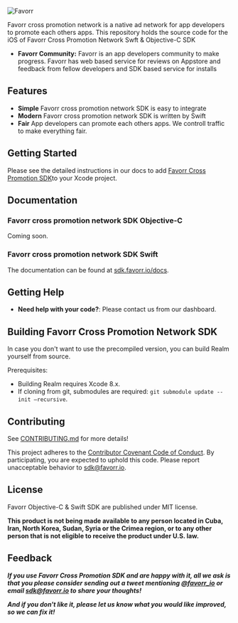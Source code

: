 ![Favorr](https://favorr.io/images/favorr_logo_02.png)

Favorr cross promotion network is a native ad network for app developers to promote each others apps.
This repository holds the source code for the iOS of Favorr Cross Promotion Network Swft & Objective-C SDK
* **Favorr Community:** Favorr is an app developers community to make progress. Favorr has web based service for reviews on Appstore and  feedback from fellow developers and SDK based service for installs

## Features
* **Simple** Favorr cross promotion network SDK is easy to integrate
* **Modern** Favorr cross promotion network SDK is written by Swift
* **Fair** App developers can promote each others apps. We controll traffic to make everything fair.

## Getting Started

Please see the detailed instructions in our docs to add [Favorr Cross Promotion SDK](https://sdk.favorr.io/docs)to  your Xcode project.

## Documentation

### Favorr cross promotion network SDK Objective-C

Coming soon.

### Favorr cross promotion network SDK Swift

The documentation can be found at [sdk.favorr.io/docs](https://sdk.favorr.io/docs).  

## Getting Help

- **Need help with your code?**: Please contact us from our dashboard.

## Building Favorr Cross Promotion Network SDK

In case you don't want to use the precompiled version, you can build Realm yourself from source.

Prerequisites:

* Building Realm requires Xcode 8.x.
* If cloning from git, submodules are required: `git submodule update --init —recursive`.

## Contributing

See [CONTRIBUTING.md](CONTRIBUTING.md) for more details!

This project adheres to the [Contributor Covenant Code of Conduct](https://sdk.favorr.io/conduct).
By participating, you are expected to uphold this code. Please report
unacceptable behavior to [sdk@favorr.io](mailto:sdk@favorr.io).

## License

Favorr Objective-C & Swift SDK are published under MIT license.  

**This product is not being made available to any person located in Cuba, Iran,
North Korea, Sudan, Syria or the Crimea region, or to any other person that is
not eligible to receive the product under U.S. law.**

## Feedback

**_If you use Favorr Cross Promotion SDK and are happy with it, all we ask is that you please consider sending out a tweet mentioning [@favorr_io](https://twitter.com/favorr_io) or email [sdk@favorr.io](mailto:sdk@favorr.io) to share your thoughts!_**

**_And if you don't like it, please let us know what you would like improved, so we can fix it!_**


